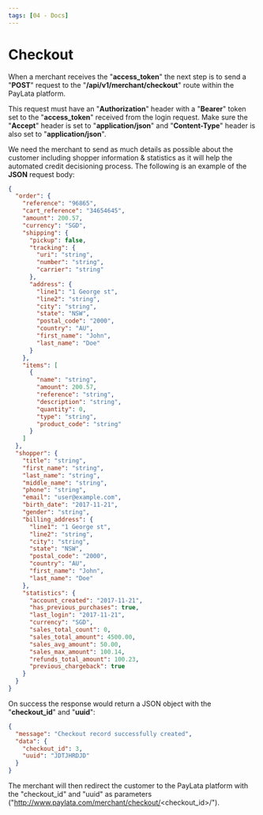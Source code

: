 ```yaml
---
tags: [04 - Docs]
---
```


# Checkout

When a merchant receives the "**access_token**" the next step is to send a "**POST**" request to the "**/api/v1/merchant/checkout**" route within the PayLata platform.

This request must have an "**Authorization**" header with a "**Bearer**" token set to the "**access_token**" received from the login request. Make sure the "**Accept**" header is set to "**application/json**" and "**Content-Type**" header is also set to "**application/json**".

We need the merchant to send as much details as possible about the customer including shopper information & statistics as it will help the automated credit decisioning process. The following is an example of the **JSON** request body:

```json
{
  "order": {
    "reference": "96865",
    "cart_reference": "34654645",
    "amount": 200.57,
    "currency": "SGD",
    "shipping": {
      "pickup": false,
      "tracking": {
        "uri": "string",
        "number": "string",
        "carrier": "string"
      },
      "address": {
        "line1": "1 George st",
        "line2": "string",
        "city": "string",
        "state": "NSW",
        "postal_code": "2000",
        "country": "AU",
        "first_name": "John",
        "last_name": "Doe"
      }
    },
    "items": [
      {
        "name": "string",
        "amount": 200.57,
        "reference": "string",
        "description": "string",
        "quantity": 0,
        "type": "string",
        "product_code": "string"
      }
    ]
  },
  "shopper": {
    "title": "string",
    "first_name": "string",
    "last_name": "string",
    "middle_name": "string",
    "phone": "string",
    "email": "user@example.com",
    "birth_date": "2017-11-21",
    "gender": "string",
    "billing_address": {
      "line1": "1 George st",
      "line2": "string",
      "city": "string",
      "state": "NSW",
      "postal_code": "2000",
      "country": "AU",
      "first_name": "John",
      "last_name": "Doe"
    },
    "statistics": {
      "account_created": "2017-11-21",
      "has_previous_purchases": true,
      "last_login": "2017-11-21",
      "currency": "SGD",
      "sales_total_count": 0,
      "sales_total_amount": 4500.00,
      "sales_avg_amount": 50.00,
      "sales_max_amount": 100.14,
      "refunds_total_amount": 100.23,
      "previous_chargeback": true
    }
  }
}
```

On success the response would return a JSON object with the "**checkout_id**" and "**uuid**":

```json
{
  "message": "Checkout record successfully created",
  "data": {
    "checkout_id": 3,
    "uuid": "JDTJHRDJD"
  }
}
```

The merchant will then redirect the customer to the PayLata platform with the "checkout_id" and "uuid" as parameters ("http://www.paylata.com/merchant/checkout/<checkout_id>/<uuid>").
